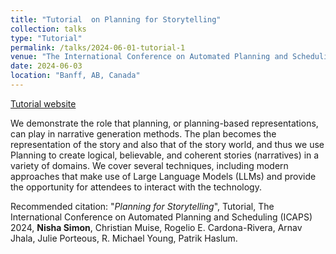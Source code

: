 ```yaml
---
title: "Tutorial  on Planning for Storytelling"
collection: talks
type: "Tutorial"
permalink: /talks/2024-06-01-tutorial-1
venue: "The International Conference on Automated Planning and Scheduling (ICAPS) 2024"
date: 2024-06-03
location: "Banff, AB, Canada"
---
```


[Tutorial website](https://icaps24.icaps-conference.org/program/tutorials/2024_t04_storytelling/)

We demonstrate the role that planning, or planning-based representations, can play in narrative generation methods. The plan becomes the representation of the story and also that of the story world, and thus we use Planning to create logical, believable, and coherent stories (narratives) in a variety of domains. We  cover several techniques, including modern approaches that make use of Large Language Models (LLMs) and provide the opportunity for attendees to interact with the technology.

Recommended citation: "<i>Planning for Storytelling</i>", Tutorial, The International Conference on Automated Planning and Scheduling (ICAPS) 2024, <b>Nisha Simon</b>, Christian Muise, Rogelio E. Cardona-Rivera, Arnav Jhala, Julie Porteous, R. Michael Young, Patrik Haslum.